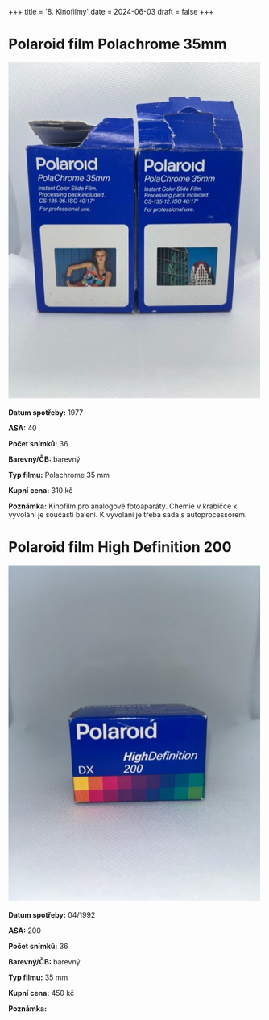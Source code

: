+++
title = '8. Kinofilmy'
date = 2024-06-03
draft = false
+++

# Polaroid film Polachrome 35mm

![](polachrome.jpg)

**Datum spotřeby:** 1977
    
**ASA:**    40

**Počet snímků:**   36 

**Barevný/ČB:** barevný   

**Typ filmu:**  Polachrome 35 mm

**Kupní cena:** 310 kč
    
**Poznámka:** Kinofilm pro analogové fotoaparáty. 
Chemie v krabičce k vyvolání je součástí balení. 
K vyvolání je třeba sada s autoprocessorem.

# Polaroid film High Definition 200

![](high_definition.jpg)

**Datum spotřeby:** 04/1992
    
**ASA:**    200

**Počet snímků:**   36 

**Barevný/ČB:** barevný   

**Typ filmu:** 35 mm

**Kupní cena:** 450 kč
    
**Poznámka:**  
